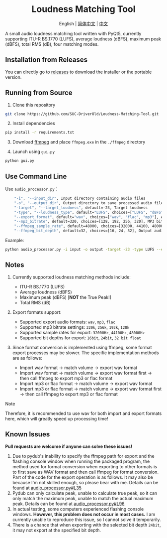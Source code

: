 <div align="center">

# Loudness Matching Tool

English | [简体中文](./README_zh_CN.md) | [中文](./README_zh_TW.md)

</div>

A small audio loudness matching tool written with PyQt5, currently supporting ITU-R BS.1770 (LUFS), average loudness (dBFS), maximum peak (dBFS), total RMS (dB), four matching modes.

## Installation from Releases

You can directly go to [releases](https://github.com/SUC-DriverOld/Loudness-Matching-Tool/releases) to download the installer or the portable version.

## Running from Source

1. Clone this repository

```bash
git clone https://github.com/SUC-DriverOld/Loudness-Matching-Tool.git
```

2. Install dependencies

```bash
pip install -r requirements.txt
```

3. Download [ffmpeg](https://ffmpeg.org/) and place `ffmpeg.exe` in the `./ffmpeg` directory

4. Launch using `gui.py`

```bash
python gui.py
```

## Use Command Line

Use `audio_processor.py`：

```bash
    "-i", "--input_dir", Input directory containing audio files
    "-o", "--output_dir", Output directory to save processed audio files
    "-target", "--target_loudness", default=-23, Target loudness
    "-type", "--loudness_type", default="LUFS", choices=["LUFS", "dBFS", "Peak_dBFS", "RMSdB"], Type of loudness to match
    "--export_format", default="wav", choices=["wav", "flac", "mp3"], Audio export format
    "--mp3_bitrate", default=320, choices=[128, 192, 256, 320], MP3 bitrate in kbps
    "--ffmpeg_sample_rate", default=48000, choices=[32000, 44100, 48000], Output audio sample rate
    "--ffmpeg_bit_depth", default=32, choices=[16, 24, 32], Output audio bit depth

```

Example:

```bash
python audio_processor.py -i input -o output -target -23 -type LUFS --export_format mp3 --mp3_bitrate 320
```

## Notes

1. Currently supported loudness matching methods include:

   - ITU-R BS.1770 (LUFS)
   - Average loudness (dBFS)
   - Maximum peak (dBFS) [**NOT** the True Peak!]
   - Total RMS (dB)

2. Export formats support:

   - Supported export audio formats: `wav`, `mp3`, `flac`
   - Supported mp3 bitrate settings: `320k`, `256k`, `192k`, `128k`
   - Supported sample rates for export: `32000Hz`, `44100Hz`, `48000Hz`
   - Supported bit depths for export: `16bit`, `24bit`, `32 bit float`

3. Since format conversion is implemented using ffmpeg, some format export processes may be slower. The specific implementation methods are as follows:

   - Import wav format -> match volume -> export wav format
   - Import wav format -> match volume -> export wav format first -> then call ffmpeg to export mp3 or flac format
   - Import mp3 or flac format -> match volume -> export wav format
   - Import mp3 or flac format -> match volume -> export wav format first -> then call ffmpeg to export mp3 or flac format

> [!NOTE]
>
> Therefore, it is recommended to use wav for both import and export formats here, which will greatly speed up processing time!

## Known Issues

**Pull requests are welcome if anyone can solve these issues!**

1. Due to pydub's inability to specify the ffmpeg path for export and the flashing console window when running the packaged program, the method used for format conversion when exporting to other formats is to first save as WAV format and then call ffmpeg for format conversion. Part of the code for the export operation is as follows. It may also be because I'm not skilled enough, so please bear with me. Details can be found at [audio_processor.py#L35](https://github.com/SUC-DriverOld/Loudness-Matching-Tool/blob/main/audio_processor.py#L35)
2. Pydub can only calculate peak, unable to calculate true peak, so it can only match the maximum peak, unable to match the actual maximum peak. Details can be found at [audio_processor.py#L96](https://github.com/SUC-DriverOld/Loudness-Matching-Tool/blob/main/audio_processor.py#L96)
3. In actual testing, some computers experienced flashing console windows. **However, this problem does not occur in most cases.** I am currently unable to reproduce this issue, so I cannot solve it temporarily.
4. There is a chance that when exporting with the selected bit depth `24bit`, it may not export at the specified bit depth.
